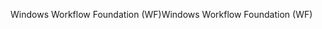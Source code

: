 <span data-ttu-id="c28f5-101">Windows Workflow Foundation (WF)</span><span class="sxs-lookup"><span data-stu-id="c28f5-101">Windows Workflow Foundation (WF)</span></span>